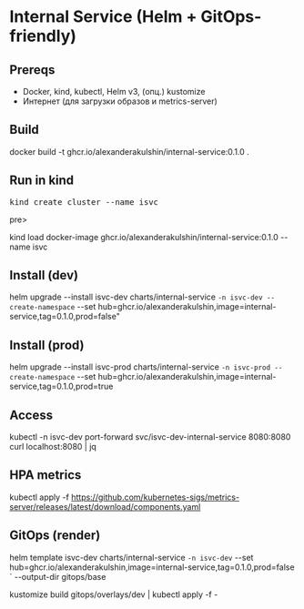 # Internal Service (Helm + GitOps-friendly)

## Prereqs
- Docker, kind, kubectl, Helm v3, (опц.) kustomize
- Интернет (для загрузки образов и metrics-server)

## Build
docker build -t ghcr.io/alexanderakulshin/internal-service:0.1.0 .

## Run in kind
<pre>kind create cluster --name isvc </pre>pre>
kind load docker-image ghcr.io/alexanderakulshin/internal-service:0.1.0 --name isvc

## Install (dev)
helm upgrade --install isvc-dev charts/internal-service  `
  -n isvc-dev --create-namespace `
  --set hub=ghcr.io/alexanderakulshin,image=internal-service,tag=0.1.0,prod=false"

## Install (prod)
helm upgrade --install isvc-prod charts/internal-service `
  -n isvc-prod --create-namespace `
  --set hub=ghcr.io/alexanderakulshin,image=internal-service,tag=0.1.0,prod=true

## Access
kubectl -n isvc-dev port-forward svc/isvc-dev-internal-service 8080:8080
curl localhost:8080 | jq

## HPA metrics
kubectl apply -f https://github.com/kubernetes-sigs/metrics-server/releases/latest/download/components.yaml

## GitOps (render)
helm template isvc-dev charts/internal-service `
  -n isvc-dev `
  --set hub=ghcr.io/alexanderakulshin,image=internal-service,tag=0.1.0,prod=false `
  --output-dir gitops/base

kustomize build gitops/overlays/dev | kubectl apply -f -
